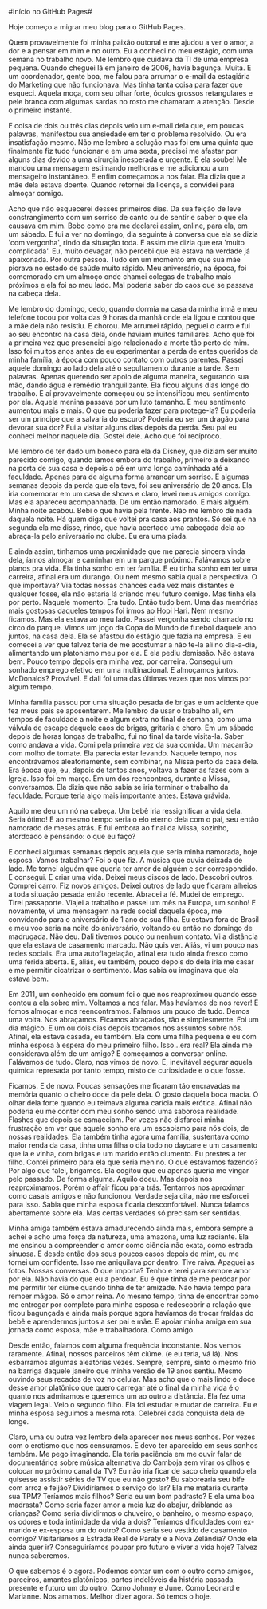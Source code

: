 #Início no GitHub Pages#

Hoje começo a migrar meu blog para o GitHub Pages.

Quem provavelmente foi minha paixão outonal e me ajudou a ver o amor, a dor e a pensar em mim e no outro. Eu a conheci no meu estágio, com uma semana no trabalho novo. Me lembro que cuidava da TI de uma empresa pequena. Quando cheguei lá em janeiro de 2006, havia bagunça. Muita. E um coordenador, gente boa, me falou para arrumar o e-mail da estagiária do Marketing que não funcionava. Mas tinha tanta coisa para fazer que esqueci. Aquela moça, com seu olhar forte, óculos grossos retangulares e pele branca com algumas sardas no rosto me chamaram a atenção. Desde o primeiro instante.

E coisa de dois ou três dias depois veio um e-mail dela que, em poucas palavras, manifestou sua ansiedade em ter o problema resolvido. Ou era insatisfação mesmo. Não me lembro a solução mas foi em uma quinta que finalmente fiz tudo funcionar e em uma sexta, precisei me afastar por alguns dias devido a uma cirurgia inesperada e urgente. E ela soube! Me mandou uma mensagem estimando melhoras e me adicionou a um mensageiro instantâneo. E enfim começamos a nos falar. Ela dizia que a mãe dela estava doente. Quando retornei da licença, a convidei para almoçar comigo. 

Acho que não esquecerei desses primeiros dias. Da sua feição de leve constrangimento com um sorriso de canto ou de sentir e saber o que ela causava em mim. Bobo como era me declarei assim, online, para ela, em um sábado. E fui a ver no domingo, dia seguinte à conversa que ela se dizia 'com vergonha', rindo da situação toda. E assim me dizia que era 'muito complicada'. Eu, muito devagar, não percebi que ela estava na verdade já apaixonada. Por outra pessoa. Tudo em um momento em que sua mãe piorava no estado de saúde muito  rápido. Meu aniversário, na época, foi comemorado em um almoço onde chamei colegas de trabalho mais próximos e ela foi ao meu lado. Mal poderia saber do caos que se passava na cabeça dela.

Me lembro do domingo, cedo, quando dormia na casa da minha irmã e meu telefone tocou por volta das 9 horas da manhã onde ela ligou e contou que a mãe dela não resistiu. E chorou. Me arrumei rápido, peguei o carro e fui ao seu encontro na casa dela, onde haviam muitos familiares. Acho que foi a primeira vez que presenciei algo relacionado a morte tão perto de mim. Isso foi muitos anos antes de eu experimentar a perda de entes queridos da minha família, à época com pouco contato com outros parentes. Passei aquele domingo ao lado dela até o sepultamento durante a tarde. Sem palavras. Apenas querendo ser apoio de alguma maneira, segurando sua mão, dando água e remédio tranquilizante. Ela ficou alguns dias longe do trabalho. E aí provavelmente começou ou se intensificou meu sentimento por ela. Aquela menina passava por um luto tamanho. E meu sentimento aumentou mais e mais. O que eu poderia fazer para protege-la? Eu poderia ser um príncipe que a salvaria do escuro? Poderia eu ser um dragão para devorar sua dor? Fui a visitar alguns dias depois da perda. Seu pai eu conheci melhor naquele dia. Gostei dele. Acho que foi recíproco.

Me lembro de ter dado um boneco para ela da Disney, que diziam ser muito parecido comigo, quando íamos embora do trabalho, primeiro a deixando na porta de sua casa e depois a pé em uma longa caminhada até a faculdade. Apenas para de alguma forma arrancar um sorriso. E algumas semanas depois da perda que ela teve, foi seu aniversário de 20 anos. Ela iria comemorar em um casa de shows e claro, levei meus amigos comigo. Mas ela apareceu acompanhada. De um então namorado. E mais alguém. Minha noite acabou. Bebi o que havia pela frente. Não me lembro de nada daquela noite. Há quem diga que voltei pra casa aos prantos. Só sei que na segunda ela me disse, rindo, que havia acertado uma cabeçada dela ao abraça-la pelo aniversário no clube. Eu era uma piada.

E ainda assim, tínhamos uma proximidade que me parecia sincera vinda dela, íamos almoçar e caminhar em um parque próximo. Falávamos sobre planos pra vida. Ela tinha sonho em ter família. E eu tinha sonho em ter uma carreira, afinal era um durango. Ou nem mesmo sabia qual a perspectiva. O que importava? Via todas nossas chances cada vez mais distantes e qualquer fosse, ela não estaria lá criando meu futuro comigo. Mas tinha ela por perto. Naquele momento. Era tudo. Então tudo bem. Uma das memórias mais gostosas daqueles tempos foi irmos ao Hopi Hari. Nem mesmo ficamos. Mas ela estava ao meu lado. Passei vergonha sendo chamado no circo do parque. Vimos um jogo da Copa do Mundo de futebol daquele ano juntos, na casa dela. Ela se afastou do estágio que fazia na empresa. E eu comecei a ver que talvez teria de me acostumar a não te-la ali no dia-a-dia, alimentando um platonismo meu por ela. E ela pediu demissão. Não estava bem. Pouco tempo depois era minha vez, por carreira. Consegui um sonhado emprego efetivo em uma multinacional. E almoçamos juntos. McDonalds? Provável. E dali foi uma das últimas vezes que nos vimos por algum tempo. 

Minha família passou por uma situação pesada de brigas e um acidente que fez meus pais se aposentarem. Me lembro de usar o trabalho ali, em tempos de faculdade a noite e algum extra no final de semana, como uma válvula de escape daquele caos de brigas, gritaria e choro. Em um sábado depois de horas longas de trabalho, fui no final da tarde visita-la. Saber como andava a vida. Comi pela primeira vez da sua comida. Um macarrão com molho de tomate. Ela parecia estar levando. Naquele tempo, nos encontrávamos aleatoriamente, sem combinar, na Missa perto da casa dela. Era época que, eu, depois de tantos anos, voltava a fazer as fazes com a Igreja. Isso foi em março. Em um dos reencontros, durante a Missa, conversamos. Ela dizia que não sabia se iria terminar o trabalho da faculdade. Porque teria algo mais importante antes. Estava grávida. 

Aquilo me deu um nó na cabeça. Um bebê iria ressignificar a vida dela. Seria ótimo! E ao mesmo tempo seria o elo eterno dela com o pai, seu então namorado de meses atrás. E fui embora ao final da Missa, sozinho, atordoado e pensando: o que eu faço? 

E conheci algumas semanas depois aquela que seria minha namorada, hoje esposa. Vamos trabalhar? Foi o que fiz. A música que ouvia deixada de lado. Me tornei alguém que queria ter amor de alguém e ser correspondido. E consegui. E criar uma vida. Deixei meus discos de lado. Descobri outros. Comprei carro. Fiz novos amigos. Deixei outros de lado que ficaram alheios a toda situação pesada então recente. Abracei a fé. Mudei de emprego. Tirei passaporte. Viajei a trabalho e passei um mês na Europa, um sonho! E novamente, vi uma mensagem na rede social daquela época, me convidando para o aniversário de 1 ano de sua filha. Eu estava fora do Brasil e meu voo seria na noite do aniversário, voltando eu então no domingo de madrugada. Não deu. Dali tivemos pouco ou nenhum contato. Vi a distância que ela estava de casamento marcado. Não quis ver. Aliás, vi um pouco nas redes sociais. Era uma autoflagelação, afinal era tudo ainda fresco como uma ferida aberta. E, aliás, eu também, pouco depois do dela iria me casar e me permitir cicatrizar o sentimento. Mas sabia ou imaginava que ela estava bem. 

Em 2011, um conhecido em comum foi o que nos reaproximou quando esse contou a ela sobre mim. Voltamos a nos falar. Mas havíamos de nos rever! E fomos almoçar e nos reencontramos. Falamos um pouco de tudo. Demos uma volta. Nos abraçamos. Ficamos abraçados, tão e simplesmente. Foi um dia mágico. E um ou dois dias depois tocamos nos assuntos sobre nós. Afinal, ela estava casada, eu também. Ela com uma filha pequena e eu com minha esposa à espera do meu primeiro filho. Isso...era real? Ela ainda me considerava além de um amigo? E começamos a conversar online. Falávamos de tudo. Claro, nos vimos de novo. E, inevitável segurar aquela química represada por tanto tempo, misto de curiosidade e o que fosse. 

Ficamos. E de novo. Poucas sensações me ficaram tão encravadas na memória quanto o cheiro doce da pele dela. O gosto daquela boca macia. O olhar dela forte quando eu teimava alguma carícia mais erótica. Afinal não poderia eu me conter com meu sonho sendo uma saborosa realidade. Flashes que depois se esmaeciam. Por vezes não disfarcei minha frustração em ver que aquele sonho era um escapismo para nós dois, de nossas realidades. Ela também tinha agora uma família, sustentava como maior renda da casa, tinha uma filha o dia todo no daycare e um casamento que ia e vinha, com brigas e um marido então ciumento. Eu prestes a ter filho. Contei primeiro para ela que seria menino. O que estávamos fazendo? Por algo que falei, brigamos. Ela cogitou que eu apenas queria me vingar pelo passado. De forma alguma. Aquilo doeu. Mas depois nos reaproximamos. Porém o affair ficou para trás. Tentamos nos aproximar como casais amigos e não funcionou. Verdade seja dita, não me esforcei para isso. Sabia que minha esposa ficaria desconfortável. Nunca falamos abertamente sobre ela. Mas certas verdades só precisam ser sentidas.

Minha amiga também estava amadurecendo ainda mais, embora sempre a achei e acho uma força da natureza, uma amazona, uma luz radiante. Ela me ensinou a compreender o amor como ciência não exata, como estrada sinuosa. E desde então dos seus poucos casos depois de mim, eu me tornei um confidente. Isso me aniquilava por dentro. Tive raiva. Apaguei as fotos. Nossas conversas. O que importa? Tenho e terei para sempre amor por ela. Não havia do que eu a perdoar. Eu é que tinha de me perdoar por me permitir ter ciúme quando tinha de ter amizade. Não havia tempo para remoer mágoa. Só o amor reina. Ao mesmo tempo, tinha de encontrar como me entregar por completo para minha esposa e redescobrir a relação que ficou bagunçada e ainda mais porque agora havíamos de trocar fraldas do bebê e aprendermos juntos a ser pai e mãe. E apoiar minha amiga em sua jornada como esposa, mãe e trabalhadora. Como amigo.

Desde então, falamos com alguma frequência inconstante. Nos vemos raramente. Afinal, nossos parceiros têm ciúme. (e eu teria, vá lá). Nos esbarramos algumas aleatórias vezes. Sempre, sempre, sinto o mesmo frio na barriga daquele janeiro que minha versão de 19 anos sentiu. Mesmo ouvindo seus recados de voz no celular. Mas acho que o mais lindo e doce desse amor platônico que quero carregar até o final da minha vida é o quanto nos admiramos e queremos um ao outro a distância. Ela fez uma viagem legal. Veio o segundo filho. Ela foi estudar e mudar de carreira. Eu e minha esposa seguimos a mesma rota. Celebrei cada conquista dela de longe.  

Claro, uma ou outra vez lembro dela aparecer nos meus sonhos. Por vezes com o erotismo que nos censuramos. E devo ter aparecido em seus sonhos também. Me pego imaginando. Ela teria paciência em me ouvir falar de documentários sobre música alternativa do Camboja sem virar os olhos e colocar no próximo canal da TV? Eu não iria ficar de saco cheio quando ela quisesse assistir séries de TV que eu não gosto? Eu saborearia seu bife com arroz e feijão? Dividiríamos o serviço do lar? Ela me mataria durante sua TPM? Teríamos mais filhos? Seria eu um bom padrasto? E ela uma boa madrasta? Como seria fazer amor a meia luz do abajur, driblando as crianças? Como seria dividirmos o chuveiro, o banheiro, o mesmo espaço, os odores e toda intimidade da vida a dois? Teríamos dificuldades com ex-marido e ex-esposa um do outro? Como seria seu vestido de casamento comigo? Visitaríamos a Estrada Real de Paraty e a Nova Zelândia? Onde ela ainda quer ir? Conseguiríamos poupar pro futuro e viver a vida hoje? Talvez nunca saberemos. 

O que sabemos é o agora. Podemos contar um com o outro como amigos, parceiros, amantes platônicos, partes indeléveis da história passada, presente e futuro um do outro. Como Johnny e June. Como Leonard e Marianne. Nos amamos. Melhor dizer agora. Só temos o hoje.
